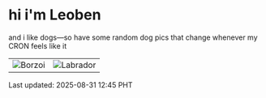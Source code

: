 # hi i'm Leoben

and i like dogs—so have some random dog pics that change whenever my CRON feels like it

|  |  |
|--------|----------|
| ![Borzoi](https://random-dog-vercel.vercel.app/api/random-borzoi?v=1756615501) | ![Labrador](https://random-dog-vercel.vercel.app/api/random-labrador?v=1756615501) |

Last updated: 2025-08-31 12:45 PHT
